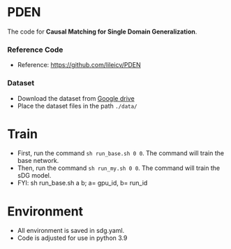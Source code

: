 # PDEN

The code for **Causal Matching for Single Domain Generalization**.

### Reference Code
- Reference: https://github.com/lileicv/PDEN 

### Dataset

- Download the dataset from [Google drive](https://drive.google.com/drive/folders/15eOb1x0ewlIYuQtnjqVD4h4AWVyw-GRq?usp=sharing)
- Place the dataset files in the path `./data/`


# Train
- First, run the command `sh run_base.sh 0 0`. The command will train the base network.
- Then, run the command `sh run_my.sh 0 0`. The command will train the sDG model.
- FYI: sh run_base.sh a b; a= gpu_id, b= run_id
# Environment
- All environment is saved in sdg.yaml.
- Code is adjusted for use in python 3.9

